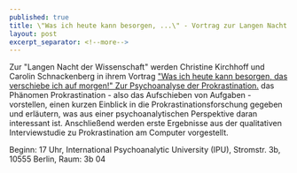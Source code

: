 ```yaml
---
published: true
title: \"Was ich heute kann besorgen, ...\" - Vortrag zur Langen Nacht der Wissenschaft
layout: post
excerpt_separator: <!--more-->
---
```


Zur "Langen Nacht der Wissenschaft" werden Christine Kirchhoff und Carolin Schnackenberg in ihrem Vortrag
["Was ich heute kann besorgen, das verschiebe ich auf morgen!" Zur Psychoanalyse der Prokrastination.](http://www.langenachtderwissenschaften.de/startseite.html?rs=120&goto=rs_120&history_state=3&typ=push) das Phänomen Prokrastination - also das Aufschieben von Aufgaben - vorstellen, einen kurzen Einblick in die Prokrastinationsforschung gegeben und erläutern, was aus einer psychoanalytischen Perspektive daran interessant ist. Anschließend werden erste Ergebnisse aus der qualitativen Interviewstudie zu Prokrastination am Computer vorgestellt.

Beginn: 17 Uhr, International Psychoanalytic University (IPU), Stromstr. 3b, 10555 Berlin, Raum: 3b 04
<!--more-->
